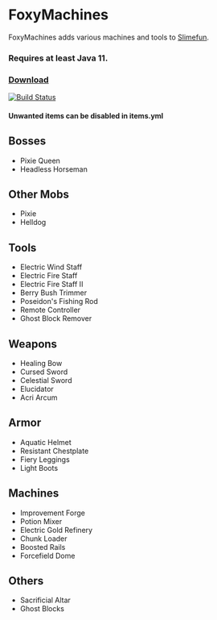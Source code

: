 # FoxyMachines
FoxyMachines adds various machines and tools to [Slimefun](https://github.com/Slimefun/Slimefun4).

### Requires at least Java 11.


### [Download](https://thebusybiscuit.github.io/builds/GallowsDove/FoxyMachines/master/)
[![Build Status](https://thebusybiscuit.github.io/builds/GallowsDove/FoxyMachines/master/badge.svg)](https://thebusybiscuit.github.io/builds/GallowsDove/FoxyMachines/master)

#### Unwanted items can be disabled in items.yml

## Bosses
* Pixie Queen
* Headless Horseman

## Other Mobs
* Pixie
* Helldog

## Tools
* Electric Wind Staff
* Electric Fire Staff
* Electric Fire Staff II
* Berry Bush Trimmer
* Poseidon's Fishing Rod
* Remote Controller
* Ghost Block Remover

## Weapons
* Healing Bow
* Cursed Sword
* Celestial Sword
* Elucidator
* Acri Arcum

## Armor
* Aquatic Helmet
* Resistant Chestplate
* Fiery Leggings
* Light Boots

## Machines
* Improvement Forge
* Potion Mixer
* Electric Gold Refinery
* Chunk Loader
* Boosted Rails
* Forcefield Dome

## Others
* Sacrificial Altar
* Ghost Blocks
